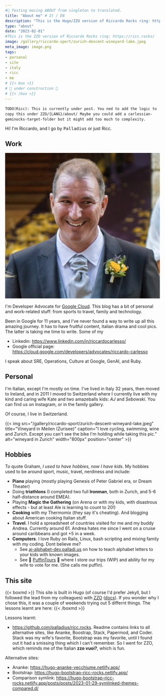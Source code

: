 ```yaml
---
#🚧 Testing moving ABOUT from singleton to translated.
title: "About me" # It / EN
description: "This is the Hugo/ZZO version of Riccardo Rocks ring: https://ricc.rocks/"
type: "about"
date: "2023-02-01"
#This is the ZZO version of Riccardo Rocks ring: https://ricc.rocks/
image: /gallery/riccardo-sport/zurich-descent-wineyard-lake.jpeg
meta_image: image.png
tags:
- personal
- site
- italy
- ricc
- me
# {{< box >}}
# 🚧 under construction 🚧
# {{< /box >}}
---
```


`TODO(Ricc): This is currently under post. You ned to add the logic to copy this under ZZO/{LANG}/about/ Maybe you could add a carlessian-geminocks-target-folder but it might add too much to complexity.`

Hi! I'm Riccardo, and I go by <tt>Palladius</tt> or just Ricc.

## Work

![Riccardo innaturally handsome at his wedding](image.png)

I'm Developer Advocate for [Google Cloud](http://cloud.google.com/). This blog has a bit of personal and work-related stuff: from sports to travel, family and technology.

Been in Google for 11 years, and I've never found a way to write up all this amazing journey. It has to have fruitful content, italian drama and cool pics. The latter is taking me time to write. Some of my

* Linkedin: <https://www.linkedin.com/in/riccardocarlesso/>
* Google official page: <https://cloud.google.com/developers/advocates/riccardo-carlesso>

I speak about SRE, Operations, Culture at Google, GenAI, and Ruby.

## Personal

I'm Italian, except I'm mostly on time. I've lived in Italy 32 years, then moved to Ireland, and in 2011 I moved to Switzerland where I currently live with my kind and caring wife Kate and two amazeballs kids: *AJ* and *Sebowski*. You can find us on Instagram, or in the family gallery.

Of course, I live in Switzerland.

{{< img src="/gallery/riccardo-sport/zurich-descent-wineyard-lake.jpeg" title="Vineyard in Meilen (Zurisee)" caption="I love cycling, swimming, wine and Zurich. Except you can't see the bike I'm holding while taking this pic." alt="wineyard in Zurich" width="800px" position="center" >}}

## Hobbies

To quote Graham, *I used to have hobbies, now I have kids*. My hobbies used to be around sport, music, travel, nerdiness and include:

* **Piano** playing (mostly playing Genesis of Peter Gabriel era, or Dream Theater)
* Doing **triathlons** (I completed two full **Ironman**, both in Zurich, and 5-6 half-distance around EMEA).
* Playing **Magic the Gathering** (on Arena or with my kids, with disastrous effects - but at least Ale is learning to count to 20!)
* **Cooking** with my Thermomix (they say it's cheating). And blogging about American cooking Italian stuff.
* **Travel**. I hold a spreadsheet of countries visited for me and my buddy Andrea. Currently around 61. Andrea hates me since I went on a cruise around caribbeans and got +5 in a week.
* **Computers**. I love Ruby on Rails, Linux, bash scripting and mixing family with my coding. Dont believe me?
  * See [aj-alphabet-dev.palladi.us](http://aj-alphabet-dev.palladi.us/alfabeto?alphabet=it&cells_per_row=6&locale=en&predilige=portrait) on how to teach alphabet letters to your kids with known images.
  * See 🚧 [PuffinTours](https://puffintours-prod-rjjr63dzrq-ew.a.run.app/) 🚧 where I store our trips (WIP) and ability for my wife to vote for me. (She calls me puffin).

## This site


{{< boxmd >}}
This site is built in Hugo (of course I'd prefer Jekyll, but I followed the lead from my colleagues) with [ZZO](https://github.com/zzossig/hugo-theme-zzo) ([docs](https://zzo-docs.vercel.app/zzo)). If you wonder why I chose this, it was a couple of weekends trying out 5 differnt things. The lessons learnt are here:
{{< /boxmd >}}

Lessons learnt:

* <https://github.com/palladius/ricc.rocks>. Readme contains links to all alternative sites, like Ananke,
  Boostrap, Stack, Papermod, and Coder. Stack was my wife's favorite, Bootstrap was my favorite, until I found out it had a smissing thing which I can't remember. So I went for ZZO, which reminds me of the Italian **zzo vuoi?**, which is fun.

Alternative sites:

* Ananke: <https://hugo-ananke-vecchiume.netlify.app/>
* Bootstrap: <https://hugo-bootstrap-ricc-rocks.netlify.app/>
* Comparison symlink: <https://hugo-bootstrap-ricc-rocks.netlify.app/posts/posts/2023-01-29-symlinked-themes-compared.d/>

